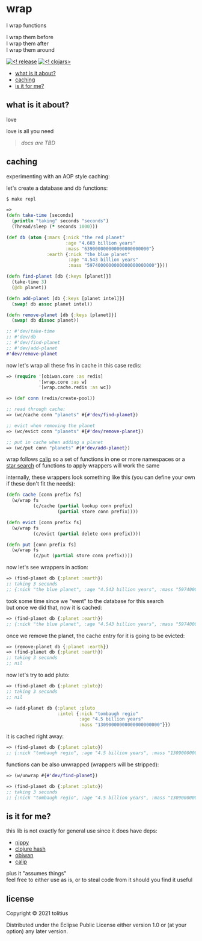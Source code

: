 # wrap

I wrap functions

I wrap them before<br/>
I wrap them after<br/>
I wrap them around<br/>

[![<! release](https://img.shields.io/badge/dynamic/json.svg?label=release&url=https%3A%2F%2Fclojars.org%2Fcom.tolitius%2Fwrap%2Flatest-version.json&query=version&colorB=blue)](https://github.com/tolitius/wrap/releases)
[![<! clojars>](https://img.shields.io/clojars/v/com.tolitius/wrap.svg)](https://clojars.org/com.tolitius/wrap)

- [what is it about?](#what-is-it-about)
- [caching](#caching)
- [is it for me?](#is-it-for-me)

## what is it about?

love

love is all you need

> _docs are TBD_

## caching

experimenting with an AOP style caching:

let's create a database and db functions:

```bash
$ make repl
```

```clojure
=>
(defn take-time [seconds]
  (println "taking" seconds "seconds")
  (Thread/sleep (* seconds 1000)))

(def db (atom {:mars {:nick "the red planet"
                      :age "4.603 billion years"
                      :mass "639000000000000000000000"}
               :earth {:nick "the blue planet"
                       :age "4.543 billion years"
                       :mass "5974000000000000000000000"}}))

(defn find-planet [db {:keys [planet]}]
  (take-time 3)
  (@db planet))

(defn add-planet [db {:keys [planet intel]}]
  (swap! db assoc planet intel))

(defn remove-planet [db {:keys [planet]}]
  (swap! db dissoc planet))

;; #'dev/take-time
;; #'dev/db
;; #'dev/find-planet
;; #'dev/add-planet
#'dev/remove-planet
```

now let's wrap all these fns in cache
in this case redis:

```clojure
=> (require '[obiwan.core :as redis]
            '[wrap.core :as w]
            '[wrap.cache.redis :as wc])

=> (def conn (redis/create-pool))
```

```clojure
;; read through cache:
=> (wc/cache conn "planets" #{#'dev/find-planet})

;; evict when removing the planet
=> (wc/evict conn "planets" #{#'dev/remove-planet})

;; put in cache when adding a planet
=> (wc/put conn "planets" #{#'dev/add-planet})
```

wrap follows [calip](https://github.com/tolitius/calip) so a set of functions in one or more namespaces
or a [star search](https://github.com/tolitius/calip) of functions to apply wrappers will work the same

internally, these wrappers look something like this (you can define your own if these don't fit the needs):

```clojure
(defn cache [conn prefix fs]
  (w/wrap fs
          (c/cache (partial lookup conn prefix)
                   (partial store conn prefix))))

(defn evict [conn prefix fs]
  (w/wrap fs
          (c/evict (partial delete conn prefix))))

(defn put [conn prefix fs]
  (w/wrap fs
          (c/put (partial store conn prefix))))
```

now let's see wrappers in action:

```clojure
=> (find-planet db {:planet :earth})
;; taking 3 seconds
;; {:nick "the blue planet", :age "4.543 billion years", :mass "5974000000000000000000000"}
```

took some time since we "went" to the database for this search<br/>
but once we did that, now it is cached:

```clojure
=> (find-planet db {:planet :earth})
;; {:nick "the blue planet", :age "4.543 billion years", :mass "5974000000000000000000000"}
```

once we remove the planet, the cache entry for it is going to be evicted:

```clojure
=> (remove-planet db {:planet :earth})
=> (find-planet db {:planet :earth})
;; taking 3 seconds
;; nil
```

now let's try to add pluto:

```clojure
=> (find-planet db {:planet :pluto})
;; taking 3 seconds
;; nil

=> (add-planet db {:planet :pluto
                   :intel {:nick "tombaugh regio"
                           :age "4.5 billion years"
                           :mass "13090000000000000000000"}})
```

it is cached right away:

```clojure
=> (find-planet db {:planet :pluto})
;; {:nick "tombaugh regio", :age "4.5 billion years", :mass "13090000000000000000000"}
```

functions can be also unwrapped (wrappers will be stripped):

```clojure
=> (w/unwrap #{#'dev/find-planet})

=> (find-planet db {:planet :pluto})
;; taking 3 seconds
;; {:nick "tombaugh regio", :age "4.5 billion years", :mass "13090000000000000000000"}
```

## is it for me?

this lib is not exactly for general use since it does have deps:

* [nippy](https://github.com/ptaoussanis/nippy)
* [clojure hash](https://github.com/danboykis/cljhash)
* [obiwan](https://github.com/tolitius/obiwan)
* [calip](https://github.com/tolitius/calip)

plus it "assumes things"<br/>
feel free to either use as is, or to steal code from it should you find it useful

## license

Copyright © 2021 tolitius

Distributed under the Eclipse Public License either version 1.0 or (at
your option) any later version.
